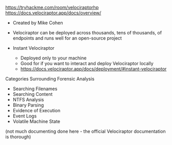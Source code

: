 https://tryhackme.com/room/velociraptorhp
https://docs.velociraptor.app/docs/overview/

- Created by Mike Cohen
- Velociraptor can be deployed across thousands, tens of thousands, of endpoints and runs well for an open-source project

- Instant Velociraptor 
	- Deployed only to your machine
	- Good for if you want to interact and deploy Velociraptor locally
	- https://docs.velociraptor.app/docs/deployment/#instant-velociraptor

Categories Surrounding Forensic Analysis
- Searching Filenames
- Searching Content
- NTFS Analysis
- Binary Parsing
- Evidence of Execution
- Event Logs
- Volatile Machine State

(not much documenting done here - the official Velociraptor documentation is thorough)